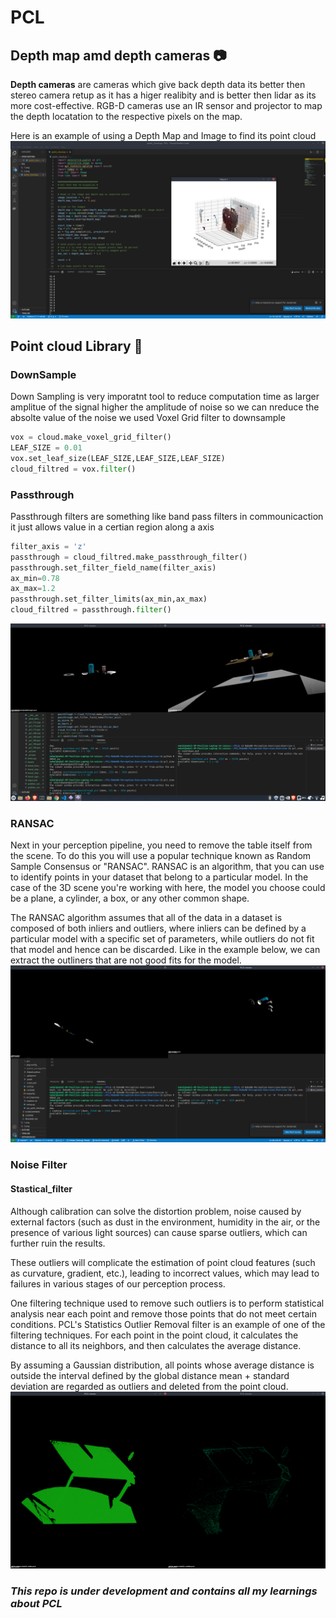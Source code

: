 # PCL

## Depth map amd depth cameras :camera:
**Depth cameras** are cameras which give back depth data its better then stereo camera retup as it has a higer realibity and is better then lidar as its more cost-effective. RGB-D cameras use an IR sensor and projector to map the depth locatation to the respective pixels on the map.

Here is an example of using a Depth Map and Image to find its point cloud
![](images/Screenshot%20from%202021-10-08%2014-25-09.png)

## Point cloud Library :red_circle:

### DownSample

Down Sampling is very imporatnt tool to reduce computation time as larger amplitue of the signal higher the amplitude of noise so we can nreduce the absolte value of the noise
we used Voxel Grid filter to downsample
``` python
vox = cloud.make_voxel_grid_filter()
LEAF_SIZE = 0.01
vox.set_leaf_size(LEAF_SIZE,LEAF_SIZE,LEAF_SIZE)
cloud_filtred = vox.filter()
```
### Passthrough

Passthrough filters are something like band pass filters in commounicaction it just allows value in a certian region along a axis
``` python
filter_axis = 'z'
passthrough = cloud_filtred.make_passthrough_filter()
passthrough.set_filter_field_name(filter_axis)
ax_min=0.78
ax_max=1.2
passthrough.set_filter_limits(ax_min,ax_max)
cloud_filtred = passthrough.filter()
```
![](images/Screenshot%20from%202021-10-08%2017-18-22.png)

### RANSAC
Next in your perception pipeline, you need to remove the table itself from the scene. To do this you will use a popular technique known as Random Sample Consensus or "RANSAC". RANSAC is an algorithm, that you can use to identify points in your dataset that belong to a particular model. In the case of the 3D scene you're working with here, the model you choose could be a plane, a cylinder, a box, or any other common shape.

The RANSAC algorithm assumes that all of the data in a dataset is composed of both inliers and outliers, where inliers can be defined by a particular model with a specific set of parameters, while outliers do not fit that model and hence can be discarded. Like in the example below, we can extract the outliners that are not good fits for the model.
![](images/Screenshot%20from%202021-10-12%2012-38-07.png)
### Noise Filter

#### Stastical_filter
Although calibration can solve the distortion problem, noise caused by external factors (such as dust in the environment, humidity in the air, or the presence of various light sources) can cause sparse outliers, which can further ruin the results.

These outliers will complicate the estimation of point cloud features (such as curvature, gradient, etc.), leading to incorrect values, which may lead to failures in various stages of our perception process.

One filtering technique used to remove such outliers is to perform statistical analysis near each point and remove those points that do not meet certain conditions. PCL's Statistics Outlier Removal filter is an example of one of the filtering techniques. For each point in the point cloud, it calculates the distance to all its neighbors, and then calculates the average distance.

By assuming a Gaussian distribution, all points whose average distance is outside the interval defined by the global distance mean + standard deviation are regarded as outliers and deleted from the point cloud.
![](images/Screenshot%20from%202021-10-12%2012-52-59.png)
### *This repo is under development and contains all my learnings about PCL*